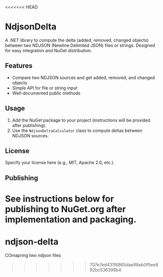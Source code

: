 <<<<<<< HEAD
# NdjsonDelta

A .NET library to compute the delta (added, removed, changed objects) between two NDJSON (Newline Delimited JSON) files or strings. Designed for easy integration and NuGet distribution.

## Features
- Compare two NDJSON sources and get added, removed, and changed objects
- Simple API for file or string input
- Well-documented public methods

## Usage
1. Add the NuGet package to your project (instructions will be provided after publishing).
2. Use the `NdjsonDeltaCalculator` class to compute deltas between NDJSON sources.

## License
Specify your license here (e.g., MIT, Apache 2.0, etc.).

## Publishing
See instructions below for publishing to NuGet.org after implementation and packaging.
=======
# ndjson-delta
COmapring two ndjson files 
>>>>>>> 707e7ed431f6865dae98eb0f5ee892bc536399b4
